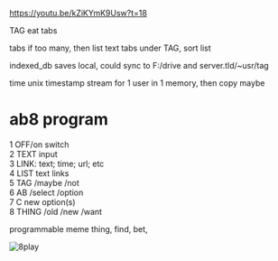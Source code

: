 https://youtu.be/kZiKYmK9Usw?t=18

TAG eat tabs

tabs if too many, then list text tabs under TAG, sort list

indexed_db saves local, could sync to F:/drive and server.tld/~usr/tag 

time unix timestamp stream for 1 user in 1 memory, then copy maybe

# ab8 program   
1 OFF/on switch    
2 TEXT input     
3 LINK: text; time; url; etc     
4 LIST text links      
5 TAG /maybe /not             
6 AB /select /option     
7 C new option(s)   
8 THING /old /new /want      

programmable meme thing, find, bet, <more less>

![8play](https://user-images.githubusercontent.com/2864627/130834499-d041b44e-d9d9-4abf-8e61-6f4b4ec8db4f.gif)
